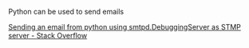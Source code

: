 Python can be used to send emails

[Sending an email from python using smtpd.DebuggingServer as STMP server - Stack Overflow](https://stackoverflow.com/questions/21435017/sending-an-email-from-python-using-smtpd-debuggingserver-as-stmp-server)
